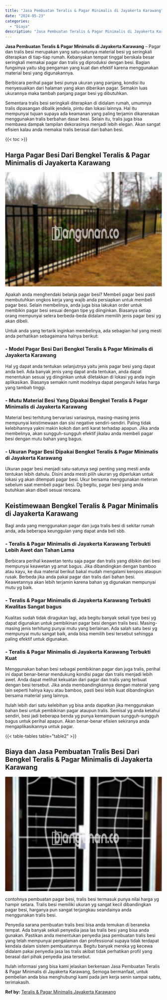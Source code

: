 ```yaml
---
title: "Jasa Pembuatan Teralis & Pagar Minimalis di Jayakerta Karawang"
date: "2024-05-23"
categories: 
  - "biaya"
description: "Jasa Pembuatan Teralis & Pagar Minimalis di Jayakerta Karawang. Itulah informasi yang bisa kami jelaskan berkenaan Jasa Pembuatan Teralis & Pagar Minimalis d..."
---
```


**Jasa Pembuatan Teralis & Pagar Minimalis di Jayakerta Karawang** – Pagar dan tralis besi merupakan yang satu-satunya material besi yg seringkali diterapkan di tiap-tiap rumah. Kebanyakan tempat tinggal berskala besar seringkali memakai pagar dan tralis yg diproduksi dengan besi. Bagian fungsinya yaitu sbg pengaman yang kuat dan efektif karena menggunakan material besi yang digunakannya.

Berbicara perihal pagar besi punya ukuran yang panjang, kondisi itu menyesuaikan dari halaman yang akan diberikan pagar. Semakin luas ukurannya maka tambah panjang pagar besi yg dibutuhkan.

Sementara tralis besi seringkali diterapkan di didalam rumah, umumnya tralis dipasangan dibalik jendela, pintu dan lokasi lainnya. Hal itu mempunyai tujuan supaya ada keamanan yang paling terjamin dikarenakan menggunakan tralis berbahan dasar besi. Selain itu, tralis juga bisa membawa dampak tampilan dekorasinya menjadi lebih elegan. Akan sangat efisien kalau anda memakai tralis berasal dari bahan besi.

{{< toc >}}

## Harga Pagar Besi Dari Bengkel Teralis & Pagar Minimalis di Jayakerta Karawang

![Jasa Pembuatan Teralis & Pagar Minimalis di Jayakerta Karawang](/images/pagar-minimalis-murah-20.png)

Apakah anda menghendaki belanja pagar besi? Membeli pagar besi pasti membutuhkan ongkos kerja yang wajib anda persiapkan untuk membeli pagar besi. Selain membelinya, anda juga bisa lakukan order untuk membikin pagar besi sesuai dengan tipe yg diinginkan. Biasanya setiap orang mempunyai selera berbeda-beda didalam memilih jenis pagar besi yg akan dibeli.

Untuk anda yang tertarik inginkan membelinya, ada sebagian hal yang mesti anda perhatikan sebagaimana halnya berikut:
### \- Model Pagar Besi Dari Bengkel Teralis & Pagar Minimalis di Jayakerta Karawang

Hal yg dapat anda tentukan selanjutnya yaitu jenis pagar besi yang dapat anda beli. Ada banyak jenis yang dapat anda tentukan, anda dapat menentukan sesuai yg diinginkan untuk diletakkan di lokasi yg anda ingin aplikasikan. Biasanya semakin rumit modelnya dapat pengaruhi kelas harga yang tambah tinggi.

### \- Mutu Material Besi Yang Dipakai Bengkel Teralis & Pagar Minimalis di Jayakerta Karawang

Material besi terhitung bervariasi variasinya, masing-masing jenis mempunyai keistimewaan dan sisi negative sendiri-sendiri. Paling tidak kelebihannya yakni makin kokoh dan anti karat terhadap apapun. Jika anda membelinya, akan sungguh-sungguh efektif jikalau anda membeli pagar besi dengan mutu bahan yang bagus.

### \- Ukuran Pagar Besi Dipakai Bengkel Teralis & Pagar Minimalis di Jayakerta Karawang

Ukuran pagar besi menjadi satu-satunya segi penting yang mesti anda tentukan lebih dahulu. Disini anda mesti pilih ukuran yg diperlukan untuk lokasi yg akan ditempati pagar besi. Ukur bersama menggunakan meteran sebelum saat membeli pagar besi. Dg begitu, pagar besi yang anda butuhkan akan dibeli sesuai rencana.

## Keistimewaan Bengkel Teralis & Pagar Minimalis di Jayakerta Karawang

Bagi anda yang menggunakan pagar dan juga tralis besi di sekitar rumah anda, ada beberapa keunggulan yang dapat anda beli sbb.

### \- Teralis & Pagar Minimalis di Jayakerta Karawang Terbukti Lebih Awet dan Tahan Lama

Berbicara perihal keawetan tentu saja pagar dan tralis yang dibikin dari besi mempunyai keawetan yg amat bagus. Jika dibandingkan dengan bamboo atau kayu, ke dua material berikut bakal mudah mengalami keropos ataupun rusak. Berbeda jika anda pakai pagar dan tralis dari bahan besi. Keawetannya akan lebih terjamin karena bahan yg digunakan mempunyai mutu yg baik.

### \- Teralis & Pagar Minimalis di Jayakerta Karawang Terbukti Kwalitas Sangat bagus

Kualitas sudah tidak diragukan lagi, ada begitu banyak sekali type besi yg dapat digunakan untuk pembikinan pagar besi dengan tralis besi. Masing-masing jenis terhitung punyai mutu yang berlainan. Ada salah satu besi yg mempunyai mutu sangat baik, anda bisa memilih besi tersebut sehingga paling efektif untuk digunakan.

### \- Teralis & Pagar Minimalis di Jayakerta Karawang Terbukti Kuat

Menggunakan bahan besi sebagai pembikinan pagar dan juga tralis, perihal ini dapat benar-benar mendukung kondisi pagar dan tralis menjadi lebih awet. Anda dapat melihat kekuatan dari pagar dan tralis yang terbuat dengan besi tersebut. Jika anda membandingkannya dengan material yang lain seperti halnya kayu atau bamboo, pasti besi lebih kuat dibandingkan bersama material yang lainnya.

Itulah lebih dari satu kelebihan yg bisa anda dapatkan jika menggunakan bahan besi untuk pembikinan pagar ataupun tralis. Semisal yg anda ketahui sendiri, besi jadi beberapa benda yg punya kemampuan sungguh-sungguh bagus untuk perihal apapun. Akan benar-benar efisien sekiranya anda mengaplikasikannya untuk pagar.

{{< table-tables table="table2" >}}

## Biaya dan Jasa Pembuatan Tralis Besi Dari Bengkel Teralis & Pagar Minimalis di Jayakerta Karawang

![Jasa Pembuatan Teralis & Pagar Minimalis di Jayakerta Karawang](/images/teralis-minimalis-murah-38.png)

contohnya pembuatan pagar besi, tralis besi termasuk punya nilai harga yg hampir setara. Tralis besi memiliki ukuran yg sangat kecil dibandingkan pagar besi, harganya pun sangat terjangkau seandainya anda menggunakan tralis besi.

Penyedia sarana pembuatan tralis besi bisa anda temukan di beraneka tempat. Ada banyak sekali penyedia jasa las tralis besi yang bisa anda gunakan. Pastikan anda menentukan penyedia jasa pembuatan tralis besi yang telah mempunyai pengalaman dan professional supaya tidak terdapat kendala dalam sistem pembuatannya. Begitu banyak mereka yg kecewa didalam pakai penyedia jasa las tralis akibat tidak perhatikan profil yang berasal dari pihak penyedia jasa tersebut.

Itulah informasi yang bisa kami jelaskan berkenaan Jasa Pembuatan Teralis & Pagar Minimalis di Jayakerta Karawang, Semoga bermanfaat, untuk pembelian anda bisa menghubungi kami pada jam kerja senin sampai sabtu, terimakasih.

**Ref by:** [Teralis & Pagar Minimalis Jayakerta Karawang](https://id.wikipedia.org/wiki/Teralis)
